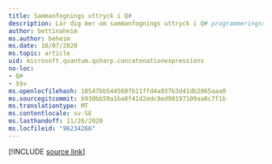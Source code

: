 ```yaml
---
title: Sammanfognings uttryck i Q#
description: Lär dig mer om sammanfognings uttryck i Q# programmeringsspråk.
author: bettinaheim
ms.author: beheim
ms.date: 10/07/2020
ms.topic: article
uid: microsoft.quantum.qsharp.concatenationexpressions
no-loc:
- Q#
- $$v
ms.openlocfilehash: 10547bb544560fb11ffd4a937b3d41db2065aaa0
ms.sourcegitcommit: b930bb59a1ba8f41d2edc9ed98197109aa8c7f1b
ms.translationtype: MT
ms.contentlocale: sv-SE
ms.lasthandoff: 11/26/2020
ms.locfileid: "96234266"
---
```

<!---
# Concatenation expressions in Q#
-->

[!INCLUDE [source link](~/includes/qsharp-language/Specifications/Language/3_Expressions/Concatentation.md)]

